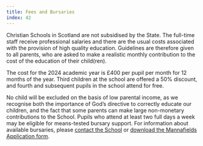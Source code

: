 ```yaml
---
title: Fees and Bursaries
index: 42
---
```


Christian Schools in Scotland are not subsidised by the State. The full-time staff receive professional salaries and there are the usual costs associated with the provision of high quality education. Guidelines are therefore given to all parents, who are asked to make a realistic monthly contribution to the cost of the education of their child(ren).

The cost for the 2024 academic year is £400 per pupil per month for 12 months of the year. Third children at the school are offered a 50% discount, and fourth and subsequent pupils in the school attend for free.

No child will be excluded on the basis of low parental income, as we recognise both the importance of God’s directive to correctly educate our children, and the fact that some parents can make large non-monetary contributions to the School. Pupils who attend at least two full days a week may be eligible for means-tested bursary support. For information about available bursaries, please [contact the School](/contact-us/) or [download the Mannafields Application form](/admissions/application-procedure/).
